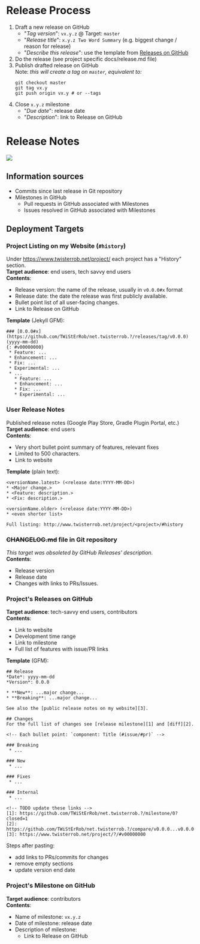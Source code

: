 # Release Process

 1. Draft a new release on GitHub
    * "_Tag version_": `vx.y.z` @ Target: `master`
    * "_Release title_": `x.y.z Two Word Summary` (e.g. biggest change / reason for release)
    * "_Describe this release_": use the template from [Releases on GitHub](#projects-releases-on-github)
 1. Do the release (see project specific docs/release.md file)
 1. Publish drafted release on GitHub  
    Note: _this will create a tag on `master`, equivalent to:_
    ```shell
    git checkout master
    git tag vx.y
    git push origin vx.y # or --tags
    ```
 1. Close `x.y.z` milestone
    * "_Due date_": release date
    * "_Description_": link to Release on GitHub

# Release Notes

<img src="https://yuml.me/diagram/boring;dir:LR;scale:100/class/[%3C%3CGitHub%3E%3E;Release%7Cversion%20name;version%20code;(date);change%20descriptions;tag;artifacts],%20[%3C%3CWebsite%3E%3E;%23history%7Cversion%20name;date;minor%20changes],%20[%3C%3Cpublished%3E%3E;Release%20Notes%7Cversion%20name;date;major%20changes],%20[%3C%3CGitHub%3E%3E;Milestone%7Cversion;date;all%20changes],%20[%3C%3CGitHub%3E%3E;issue%7Cfeature%20description;problem%20details],%20[%3C%3CGitHub%3E%3E;PR%7Cimplementation%20details],%20[%3C%3CGitHub%3E%3E;diff%7Clist%20of%20changes%20without%20context],%20[%3C%3Cgit%3E%3E;commit%7Cdetails%20of%20change],%20[%23history]-[note:%20Historical%20*Release%20Notes*%20for%20the%20end%20users.%7Bbg:wheat%7D],%20[Release]%3C%3E-1..n%3E[Milestone],%20[Milestone]%3C%3E-1..n%3E[issue],%20[Milestone]%3C%3E-1..n%3E[PR],%20[diff]++-1..n%3E[commit],%20[issue]-0..1%3E[PR],%20[PR]%3C%3E-1..n%3E[commit],%20[Milestone]-.-%3E[Release],%20[Release]-.-%3E[Milestone],%20[Release]-.-%3E[%23history],%20[Release]-.-%3E[diff],%20[Release]-.-%3E[PR],%20[Release]-.-%3E[issue],%20[Release%20Notes]-.-%3E[%23history],%20[%23history]-.-%3E[Release],%20[commit]-.-%3E[issue],%20[commit]-.-%3E[PR],%20[PR]-.-%3E[issue],.png" />

## Information sources
 * Commits since last release in Git repository
 * Milestones in GitHub
   * Pull requests in GitHub associated with Milestones
   * Issues resolved in GitHub associated with Milestones

## Deployment Targets

### Project Listing on my Website (`#history`)
Under https://www.twisterrob.net/project/ each project has a "History" section.  
**Target audience**: end users, tech savvy end users  
**Contents**:
 * Release version: the name of the release, usually in `v0.0.0#x` format
 * Release date: the date the release was first publicly available.
 * Bullet point list of all user-facing changes.
 * Link to Release on GitHub

**Template** (Jekyll GFM):
```
### [0.0.0#x](https://github.com/TWiStErRob/net.twisterrob.?/releases/tag/v0.0.0) (yyyy-mm-dd)
{: #v00000000}
 * Feature: ...
 * Enhancement: ...
 * Fix: ...
 * Experimental: ...
 * ...
   * Feature: ...
   * Enhancement: ...
   * Fix: ...
   * Experimental: ...
```

### User Release Notes
Published release notes (Google Play Store, Gradle Plugin Portal, etc.)  
**Target audience**: end users  
**Contents**:
 * Very short bullet point summary of features, relevant fixes
 * Limited to 500 characters.
 * Link to website

**Template** (plain text):
```
<versionName.latest> (<release date:YYYY-MM-DD>)
* <Major change.>
* <Feature: description.>
* <Fix: description.>

<versionName.older> (<release date:YYYY-MM-DD>)
* <even shorter list>

Full listing: http://www.twisterrob.net/project/<project>/#history
```

### ~~CHANGELOG.md~~ file in Git repository
*This target was obsoleted by GitHub Releases' description.*  
**Contents**:
 * Release version
 * Release date
 * Changes with links to PRs/Issues.

### Project's Releases on GitHub
**Target audience**: tech-savvy end users, contributors  
**Contents**:
 * Link to website
 * Development time range
 * Link to milestone
 * Full list of features with issue/PR links

**Template** (GFM):
```
## Release
*Date*: yyyy-mm-dd
*Version*: 0.0.0

* **New**: ...major change...
* **Breaking**: ...major change...

See also the [public release notes on my website][3].

## Changes
For the full list of changes see [release milestone][1] and [diff][2].

<!-- Each bullet point: `component: Title (#issue/#pr)` -->

### Breaking
 * ...

### New
 * ...

### Fixes
 * ...

### Internal
 * ...

<!-- TODO update these links -->
[1]: https://github.com/TWiStErRob/net.twisterrob.?/milestone/0?closed=1
[2]: https://github.com/TWiStErRob/net.twisterrob.?/compare/v0.0.0...v0.0.0
[3]: https://www.twisterrob.net/project/?/#v00000000
```
Steps after pasting:
 * add links to PRs/commits for changes
 * remove empty sections
 * update version end date

### Project's Milestone on GitHub
**Target audience**: contributors  
**Contents**:
 * Name of milestone: `vx.y.z`
 * Date of milestone: release date
 * Description of milestone:
   * Link to Release on GitHub
